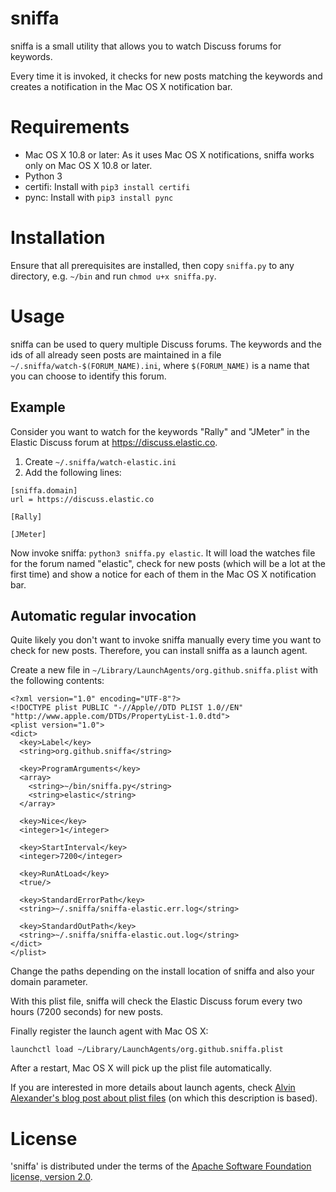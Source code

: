 sniffa
======

sniffa is a small utility that allows you to watch Discuss forums for keywords.

Every time it is invoked, it checks for new posts matching the keywords and creates a notification in the Mac OS X notification bar.

# Requirements

* Mac OS X 10.8 or later: As it uses Mac OS X notifications, sniffa works only on Mac OS X 10.8 or later.
* Python 3
* certifi: Install with `pip3 install certifi`
* pync: Install with `pip3 install pync`

# Installation

Ensure that all prerequisites are installed, then copy `sniffa.py` to any directory, e.g. `~/bin` and run `chmod u+x sniffa.py`.

# Usage

sniffa can be used to query multiple Discuss forums. The keywords and the ids of all already seen posts are maintained in a file `~/.sniffa/watch-$(FORUM_NAME).ini`, where `$(FORUM_NAME)` is a name that you can choose to identify this forum.

## Example

Consider you want to watch for the keywords "Rally" and "JMeter" in the Elastic Discuss forum at https://discuss.elastic.co.

1. Create `~/.sniffa/watch-elastic.ini`
2. Add the following lines:

```
[sniffa.domain]
url = https://discuss.elastic.co

[Rally]

[JMeter]
```

Now invoke sniffa: ``python3 sniffa.py elastic``. It will load the watches file for the forum named "elastic", check for new posts (which will be a lot at the first time) and show a notice for each of them in the Mac OS X notification bar.

## Automatic regular invocation

Quite likely you don't want to invoke sniffa manually every time you want to check for new posts. Therefore, you can install sniffa as a launch agent.

Create a new file in `~/Library/LaunchAgents/org.github.sniffa.plist` with the following contents:

```plist
<?xml version="1.0" encoding="UTF-8"?>
<!DOCTYPE plist PUBLIC "-//Apple//DTD PLIST 1.0//EN" "http://www.apple.com/DTDs/PropertyList-1.0.dtd">
<plist version="1.0">
<dict>
  <key>Label</key>
  <string>org.github.sniffa</string>

  <key>ProgramArguments</key>
  <array>
    <string>~/bin/sniffa.py</string>
    <string>elastic</string>
  </array>

  <key>Nice</key>
  <integer>1</integer>

  <key>StartInterval</key>
  <integer>7200</integer>

  <key>RunAtLoad</key>
  <true/>

  <key>StandardErrorPath</key>
  <string>~/.sniffa/sniffa-elastic.err.log</string>

  <key>StandardOutPath</key>
  <string>~/.sniffa/sniffa-elastic.out.log</string>
</dict>
</plist>
```

Change the paths depending on the install location of sniffa and also your domain parameter. 

With this plist file, sniffa will check the Elastic Discuss forum every two hours (7200 seconds) for new posts.

Finally register the launch agent with Mac OS X:

```
launchctl load ~/Library/LaunchAgents/org.github.sniffa.plist
```

After a restart, Mac OS X will pick up the plist file automatically.

If you are interested in more details about launch agents, check [Alvin Alexander's blog post about plist files](http://alvinalexander.com/mac-os-x/mac-osx-startup-crontab-launchd-jobs) (on which this description is based).

# License

'sniffa' is distributed under the terms of the [Apache Software Foundation license, version 2.0](http://www.apache.org/licenses/LICENSE-2.0.html).
